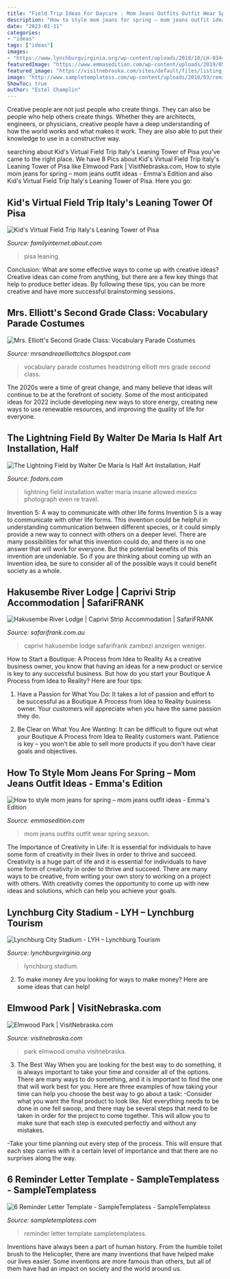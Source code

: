 ```yaml
---
title: "Field Trip Ideas For Daycare : Mom Jeans Outfits Outfit Wear Spring Season"
description: "How to style mom jeans for spring – mom jeans outfit ideas"
date: "2023-01-11"
categories:
- "ideas"
tags: ["ideas"]
images:
- "https://www.lynchburgvirginia.org/wp-content/uploads/2018/10/LH-0344-1024x683.jpg)"
featuredImage: "https://www.emmasedition.com/wp-content/uploads/2019/05/DSC_0032.jpg"
featured_image: "https://visitnebraska.com/sites/default/files/listing_images/profile/2696/10647078_824469727573342_2240889489308839078_njpg1488324619.jpg"
image: "http://www.sampletemplatess.com/wp-content/uploads/2018/03/reminder-letter-template-sbtpp-fresh-letter-reminders-of-reminder-letter-template-ic2kd.jpg"
ShowToc: true
author: "Estel Champlin"
---
```



Creative people are not just people who create things. They can also be people who help others create things. Whether they are architects, engineers, or physicians, creative people have a deep understanding of how the world works and what makes it work. They are also able to put their knowledge to use in a constructive way.

	

		
searching about Kid&#039;s Virtual Field Trip Italy&#039;s Leaning Tower of Pisa you've came to the right place. We have 8 Pics about Kid&#039;s Virtual Field Trip Italy&#039;s Leaning Tower of Pisa like Elmwood Park | VisitNebraska.com, How to style mom jeans for spring – mom jeans outfit ideas - Emma&#039;s Edition and also Kid&#039;s Virtual Field Trip Italy&#039;s Leaning Tower of Pisa. Here you go:
		
    
## Kid&#039;s Virtual Field Trip Italy&#039;s Leaning Tower Of Pisa

<img loading=lazy src="https://fthmb.tqn.com/_zZcM8ehfJpCiTaZV0dzjwWfWrM=/1415x2122/filters:fill(auto,1)/GettyImages-463386837-568d39b35f9b586a9e944a65.jpg" onerror="this.onerror=null;this.src='https://tse4.mm.bing.net/th?id=OIP.iRMyZBUPd8Q6Uo_lkLSH6gHaLG&amp;pid=15.1';" alt="Kid&#039;s Virtual Field Trip Italy&#039;s Leaning Tower of Pisa">

_Source: familyinternet.about.com_

>pisa leaning. 

	

Conclusion: What are some effective ways to come up with creative ideas?
Creative ideas can come from anything, but there are a few key things that help to produce better ideas. By following these tips, you can be more creative and have more successful brainstorming sessions.

    
## Mrs. Elliott&#039;s Second Grade Class: Vocabulary Parade Costumes

<img loading=lazy src="https://1.bp.blogspot.com/-nMNs47FarlA/T6M4bnZpIuI/AAAAAAAAAec/2-b_K26E-mA/s640/headstrong.JPG" onerror="this.onerror=null;this.src='https://tse3.mm.bing.net/th?id=OIP.RJL9eCV7MHELM5cOboH3YQHaJ4&amp;pid=15.1';" alt="Mrs. Elliott&#039;s Second Grade Class: Vocabulary Parade Costumes">

_Source: mrsandreaelliottchcs.blogspot.com_

>vocabulary parade costumes headstrong elliott mrs grade second class. 

	

The 2020s were a time of great change, and many believe that ideas will continue to be at the forefront of society. Some of the most anticipated ideas for 2022 include developing new ways to store energy, creating new ways to use renewable resources, and improving the quality of life for everyone.

    
## The Lightning Field By Walter De Maria Is Half Art Installation, Half

<img loading=lazy src="https://cdn.fodors.com/wp-content/uploads/2018/06/Lightning_Field_Todd-Shoemake_shutterstock_176623394.jpg" onerror="this.onerror=null;this.src='https://tse2.mm.bing.net/th?id=OIP.CSkM_i-PuuBKER2EQxv4pwHaE8&amp;pid=15.1';" alt="The Lightning Field by Walter De Maria Is Half Art Installation, Half">

_Source: fodors.com_

>lightning field installation walter maria insane allowed mexico photograph even re travel. 

	

Invention 5: A way to communicate with other life forms
Invention 5 is a way to communicate with other life forms. This invention could be helpful in understanding communication between different species, or it could simply provide a new way to connect with others on a deeper level. There are many possibilities for what this invention could do, and there is no one answer that will work for everyone. But the potential benefits of this invention are undeniable. So if you are thinking about coming up with an Invention idea, be sure to consider all of the possible ways it could benefit society as a whole.

    
## Hakusembe River Lodge | Caprivi Strip Accommodation | SafariFRANK

<img loading=lazy src="https://safarifrank.com.au/wp-content/uploads/2020/05/namibia-caprivi-strip-hakusembe-river-lodge13.jpg" onerror="this.onerror=null;this.src='https://tse2.mm.bing.net/th?id=OIP.5ZvahweEZPSDxKC08q-yPwHaE7&amp;pid=15.1';" alt="Hakusembe River Lodge | Caprivi Strip Accommodation | SafariFRANK">

_Source: safarifrank.com.au_

>caprivi hakusembe lodge safarifrank zambezi anzeigen weniger. 

	

How to Start a Boutique: A Process from Idea to Reality
As a creative business owner, you know that having an ideas for a new product or service is key to any successful business. But how do you start your Boutique A Process from Idea to Reality? Here are four tips:
1. Have a Passion for What You Do: It takes a lot of passion and effort to be successful as a Boutique A Process from Idea to Reality business owner. Your customers will appreciate when you have the same passion they do.

2. Be Clear on What You Are Wanting: It can be difficult to figure out what your Boutique A Process from Idea to Reality customers want. Patience is key – you won’t be able to sell more products if you don’t have clear goals and objectives.


    
## How To Style Mom Jeans For Spring – Mom Jeans Outfit Ideas - Emma&#039;s Edition

<img loading=lazy src="https://www.emmasedition.com/wp-content/uploads/2019/05/DSC_0032.jpg" onerror="this.onerror=null;this.src='https://tse4.mm.bing.net/th?id=OIP.x0wzx7BabXz8XRGncDMgowHaLG&amp;pid=15.1';" alt="How to style mom jeans for spring – mom jeans outfit ideas - Emma&#039;s Edition">

_Source: emmasedition.com_

>mom jeans outfits outfit wear spring season. 

	

The Importance of Creativity in Life: It is essential for individuals to have some form of creativity in their lives in order to thrive and succeed.
Creativity is a huge part of life and it is essential for individuals to have some form of creativity in order to thrive and succeed. There are many ways to be creative, from writing your own story to working on a project with others. With creativity comes the opportunity to come up with new ideas and solutions, which can help you achieve your goals.

    
## Lynchburg City Stadium - LYH – Lynchburg Tourism

<img loading=lazy src="https://www.lynchburgvirginia.org/wp-content/uploads/2018/10/LH-0344-1024x683.jpg)" onerror="this.onerror=null;this.src='https://tse4.mm.bing.net/th?id=OIP.DvtuCow6hOPQKAsYp2BycQHaE8&amp;pid=15.1';" alt="Lynchburg City Stadium - LYH – Lynchburg Tourism">

_Source: lynchburgvirginia.org_

>lynchburg stadium. 

	

2. To make money
Are you looking for ways to make money? Here are some ideas that can help!

    
## Elmwood Park | VisitNebraska.com

<img loading=lazy src="https://visitnebraska.com/sites/default/files/listing_images/profile/2696/10647078_824469727573342_2240889489308839078_njpg1488324619.jpg" onerror="this.onerror=null;this.src='https://tse1.mm.bing.net/th?id=OIP.V2S7FY9uTQ_AL6hgCjjxagHaFi&amp;pid=15.1';" alt="Elmwood Park | VisitNebraska.com">

_Source: visitnebraska.com_

>park elmwood omaha visitnebraska. 

	

3) The Best Way
When you are looking for the best way to do something, it is always important to take your time and consider all of the options. There are many ways to do something, and it is important to find the one that will work best for you. Here are three examples of how taking your time can help you choose the best way to go about a task: 
-Consider what you want the final product to look like. Not everything needs to be done in one fell swoop, and there may be several steps that need to be taken in order for the project to come together. This will allow you to make sure that each step is executed perfectly and without any mistakes.

-Take your time planning out every step of the process. This will ensure that each step carries with it a certain level of importance and that there are no surprises along the way.

    
## 6 Reminder Letter Template - SampleTemplatess - SampleTemplatess

<img loading=lazy src="http://www.sampletemplatess.com/wp-content/uploads/2018/03/reminder-letter-template-sbtpp-fresh-letter-reminders-of-reminder-letter-template-ic2kd.jpg" onerror="this.onerror=null;this.src='https://tse3.mm.bing.net/th?id=OIP.7sukt8DctywLItTST0-R7QHaJy&amp;pid=15.1';" alt="6 Reminder Letter Template - SampleTemplatess - SampleTemplatess">

_Source: sampletemplatess.com_

>reminder letter template sampletemplatess. 

	

Inventions have always been a part of human history. From the humble toilet brush to the Helicopter, there are many inventions that have helped make our lives easier. Some inventions are more famous than others, but all of them have had an impact on society and the world around us.

